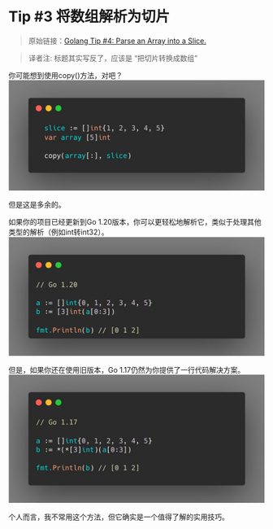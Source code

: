 # Tip #3 将数组解析为切片


>  原始链接：[Golang Tip #4: Parse an Array into a Slice.](https://twitter.com/func25/status/1727651590667158013)
>

> 译者注: 标题其实写反了，应该是 “把切片转换成数组”

你可能想到使用copy()方法，对吧？
![](./images/004/1.jpeg)

但是这是多余的。

如果你的项目已经更新到Go 1.20版本，你可以更轻松地解析它，类似于处理其他类型的解析（例如int转int32）。
![](./images/004/2.jpeg)


但是，如果你还在使用旧版本，Go 1.17仍然为你提供了一行代码解决方案。
![](./images/004/3.jpeg)

个人而言，我不常用这个方法，但它确实是一个值得了解的实用技巧。